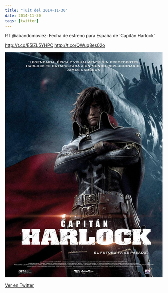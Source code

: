 ```yaml
---
title: "Tuit del 2014-11-30"
date: 2014-11-30
tags: [twitter]
---
```


RT @abandomoviez: Fecha de estreno para España de ‘Capitán Harlock’

http://t.co/E5lZL5YHPC http://t.co/QWuq8es02o

![Imagen](/assets/images/539001257894350848-B3dCmqOCAAEpVIz.jpg)

[Ver en Twitter](https://twitter.com/i/web/status/539001257894350848)
